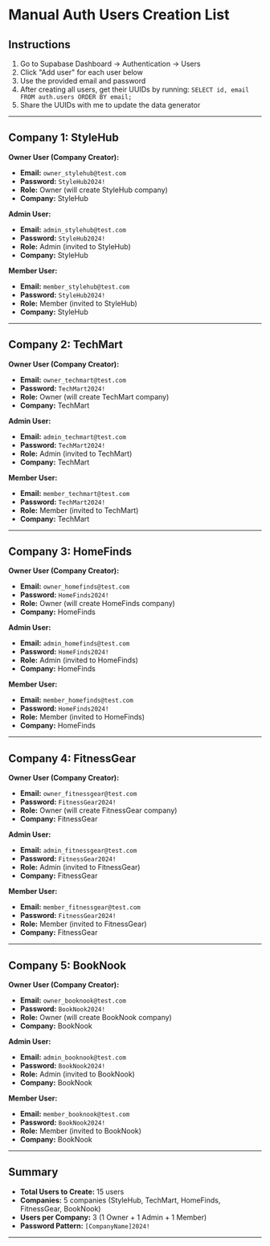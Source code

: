 # Manual Auth Users Creation List

## Instructions
1. Go to Supabase Dashboard → Authentication → Users
2. Click "Add user" for each user below
3. Use the provided email and password
4. After creating all users, get their UUIDs by running: `SELECT id, email FROM auth.users ORDER BY email;`
5. Share the UUIDs with me to update the data generator

---

## Company 1: StyleHub
**Owner User (Company Creator):**
- **Email:** `owner_stylehub@test.com`
- **Password:** `StyleHub2024!`
- **Role:** Owner (will create StyleHub company)
- **Company:** StyleHub

**Admin User:**
- **Email:** `admin_stylehub@test.com`
- **Password:** `StyleHub2024!`
- **Role:** Admin (invited to StyleHub)
- **Company:** StyleHub

**Member User:**
- **Email:** `member_stylehub@test.com`
- **Password:** `StyleHub2024!`
- **Role:** Member (invited to StyleHub)
- **Company:** StyleHub

---

## Company 2: TechMart
**Owner User (Company Creator):**
- **Email:** `owner_techmart@test.com`
- **Password:** `TechMart2024!`
- **Role:** Owner (will create TechMart company)
- **Company:** TechMart

**Admin User:**
- **Email:** `admin_techmart@test.com`
- **Password:** `TechMart2024!`
- **Role:** Admin (invited to TechMart)
- **Company:** TechMart

**Member User:**
- **Email:** `member_techmart@test.com`
- **Password:** `TechMart2024!`
- **Role:** Member (invited to TechMart)
- **Company:** TechMart

---

## Company 3: HomeFinds
**Owner User (Company Creator):**
- **Email:** `owner_homefinds@test.com`
- **Password:** `HomeFinds2024!`
- **Role:** Owner (will create HomeFinds company)
- **Company:** HomeFinds

**Admin User:**
- **Email:** `admin_homefinds@test.com`
- **Password:** `HomeFinds2024!`
- **Role:** Admin (invited to HomeFinds)
- **Company:** HomeFinds

**Member User:**
- **Email:** `member_homefinds@test.com`
- **Password:** `HomeFinds2024!`
- **Role:** Member (invited to HomeFinds)
- **Company:** HomeFinds

---

## Company 4: FitnessGear
**Owner User (Company Creator):**
- **Email:** `owner_fitnessgear@test.com`
- **Password:** `FitnessGear2024!`
- **Role:** Owner (will create FitnessGear company)
- **Company:** FitnessGear

**Admin User:**
- **Email:** `admin_fitnessgear@test.com`
- **Password:** `FitnessGear2024!`
- **Role:** Admin (invited to FitnessGear)
- **Company:** FitnessGear

**Member User:**
- **Email:** `member_fitnessgear@test.com`
- **Password:** `FitnessGear2024!`
- **Role:** Member (invited to FitnessGear)
- **Company:** FitnessGear

---

## Company 5: BookNook
**Owner User (Company Creator):**
- **Email:** `owner_booknook@test.com`
- **Password:** `BookNook2024!`
- **Role:** Owner (will create BookNook company)
- **Company:** BookNook

**Admin User:**
- **Email:** `admin_booknook@test.com`
- **Password:** `BookNook2024!`
- **Role:** Admin (invited to BookNook)
- **Company:** BookNook

**Member User:**
- **Email:** `member_booknook@test.com`
- **Password:** `BookNook2024!`
- **Role:** Member (invited to BookNook)
- **Company:** BookNook

---

## Summary
- **Total Users to Create:** 15 users
- **Companies:** 5 companies (StyleHub, TechMart, HomeFinds, FitnessGear, BookNook)
- **Users per Company:** 3 (1 Owner + 1 Admin + 1 Member)
- **Password Pattern:** `[CompanyName]2024!`

---
